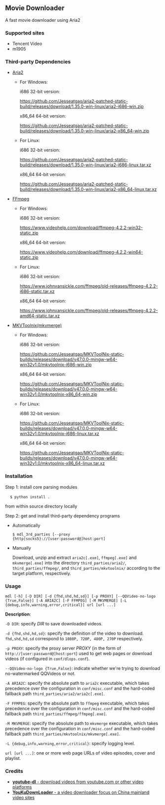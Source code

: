 ## Movie Downloader
A fast movie downloader using Aria2

### Supported sites
* Tencent Video
* m1905

### Third-party Dependencies
* [Aria2](https://github.com/Jesseatgao/aria2-patched-static-build)
    * For Windows:
    
        i686 32-bit version:
    
        https://github.com/Jesseatgao/aria2-patched-static-build/releases/download/1.35.0-win-linux/aria2-i686-win.zip
        
        x86_64 64-bit version:
        
        https://github.com/Jesseatgao/aria2-patched-static-build/releases/download/1.35.0-win-linux/aria2-x86_64-win.zip
    * For Linux:
    
        i686 32-bit version:
        
        https://github.com/Jesseatgao/aria2-patched-static-build/releases/download/1.35.0-win-linux/aria2-i686-linux.tar.xz

        x86_64 64-bit version:
        
        https://github.com/Jesseatgao/aria2-patched-static-build/releases/download/1.35.0-win-linux/aria2-x86_64-linux.tar.xz
        
* [FFmpeg](https://ffmpeg.org/download.html)
    * For Windows:
    
        i686 32-bit version:
    
        https://www.videohelp.com/download/ffmpeg-4.2.2-win32-static.zip
        
        x86_64 64-bit version:
        
        https://www.videohelp.com/download/ffmpeg-4.2.2-win64-static.zip
    * For Linux:
    
        i686 32-bit version:
        
        https://www.johnvansickle.com/ffmpeg/old-releases/ffmpeg-4.2.2-i686-static.tar.xz

        x86_64 64-bit version:
        
        https://www.johnvansickle.com/ffmpeg/old-releases/ffmpeg-4.2.2-amd64-static.tar.xz
        
* [MKVToolnix(mkvmerge)](https://github.com/Jesseatgao/MKVToolNix-static-builds)
    * For Windows:
    
        i686 32-bit version:
    
        https://github.com/Jesseatgao/MKVToolNix-static-builds/releases/download/v47.0.0-mingw-w64-win32v1.0/mkvtoolnix-i686-win.zip
        
        x86_64 64-bit version:
        
        https://github.com/Jesseatgao/MKVToolNix-static-builds/releases/download/v47.0.0-mingw-w64-win32v1.0/mkvtoolnix-x86_64-win.zip
    * For Linux:
    
        i686 32-bit version:
        
        https://github.com/Jesseatgao/MKVToolNix-static-builds/releases/download/v47.0.0-mingw-w64-win32v1.0/mkvtoolnix-i686-linux.tar.xz

        x86_64 64-bit version:
        
        https://github.com/Jesseatgao/MKVToolNix-static-builds/releases/download/v47.0.0-mingw-w64-win32v1.0/mkvtoolnix-x86_64-linux.tar.xz        

### Installation
Step 1: install core parsing modules

    `$ python install .`

from within source directory locally

Step 2: get and install third-party dependency programs
* Automatically

  `$ mdl_3rd_parties [--proxy {http|socks5}://[user:password@]host:port]`

* Manually

  Download, unzip and extract `aria2c[.exe]`, `ffmpeg[.exe]` and `mkvmerge[.exe]` into the directory
 `third_parties/aria2/`, `third_parties/ffmpeg/`, and `third_parties/mkvtoolnix/` according to the target platform, respectively.

### Usage
`mdl [-h] [-D DIR] [-d {fhd,shd,hd,sd}] [-p PROXY] [--QQVideo-no-logo {True,False}]
     [-A ARIA2C] [-F FFMPEG] [-M MKVMERGE] [-L {debug,info,warning,error,critical}]
     url [url ...]`
     
**Description**:

`-D DIR`: specify _DIR_ to save downloaded videos.

`-d {fhd,shd,hd,sd}`: specify the definition of the video to download. `fhd,shd,hd,sd` correspond to `1080P, 720P, 480P, 270P` respectively.

`-p PROXY`: specify the proxy server _PROXY_ (in the form of `http://[user:password@]host:port`)
    used to get web pages or download videos (if configured in `conf/dlops.conf`).

`--QQVideo-no-logo {True,False}`: indicate whether we're trying to download no-watermarked QQVideos or not.

`-A ARIA2C`: specify the absolute path to `aria2c` executable, which takes precedence over the configuration in `conf/misc.conf`
    and the hard-coded fallback path `third_parties/aria2/aria2c[.exe]`.

`-F FFMPEG`: specify the absolute path to `ffmpeg` executable, which takes precedence over the configuration in `conf/misc.conf`
    and the hard-coded fallback path `third_parties/ffmpeg/ffmpeg[.exe]`.

`-M MKVMERGE`: specify the absolute path to `mkvmerge` executable, which takes precedence over the configuration in `conf/misc.conf`
    and the hard-coded fallback path `third_parties/mkvtoolnix/mkvmerge[.exe]`.

`-L {debug,info,warning,error,critical}`: specify logging level.

`url [url ...]`: one or more web page URLs of video episodes, cover and playlist.

### Credits
* [**youtube-dl** - download videos from youtube.com or other video platforms](https://github.com/ytdl-org/youtube-dl)
* [**YouKuDownLoader** - a video downloader focus on China mainland video sites](https://github.com/SeaHOH/ykdl)